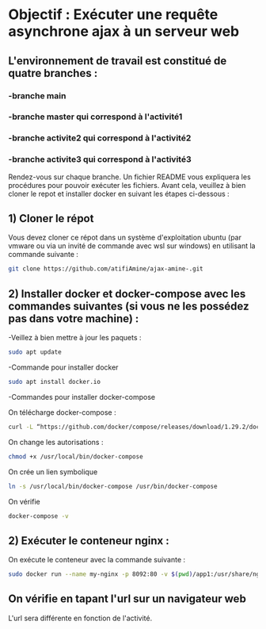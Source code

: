 # Objectif : Exécuter une requête asynchrone  ajax à un serveur web #
## L'environnement de travail est constitué de quatre branches :
  ### -branche main 
  ### -branche master qui correspond à l'activité1 
  ### -branche activite2 qui correspond à l'activité2
  ### -branche activite3 qui correspond à l'activité3
  Rendez-vous sur chaque branche. Un fichier README vous expliquera les procédures pour pouvoir exécuter les fichiers. Avant cela, veuillez à bien cloner le repot et installer docker en suivant les étapes ci-dessous :


## 1) Cloner le répot 
Vous devez cloner ce répot dans un système d'exploitation  ubuntu (par vmware ou via un invité de commande avec wsl sur windows) en utilisant la commande suivante :
```bash
git clone https://github.com/atifiAmine/ajax-amine-.git
```
## 2) Installer docker et docker-compose avec les commandes suivantes (si vous ne les possédez pas dans votre machine) :
-Veillez à bien mettre à jour les paquets :
```bash
sudo apt update 
```
-Commande pour installer docker 
 ```bash
sudo apt install docker.io
```
-Commandes pour installer docker-compose 

On télécharge docker-compose :
```bash
curl -L “https://github.com/docker/compose/releases/download/1.29.2/docker-compose-$(uname -s)-$(uname -m)" -o /usr/local/bin/docker-compose
```
On change les autorisations : 
```bash
chmod +x /usr/local/bin/docker-compose
```
On crée un lien symbolique
```bash
ln -s /usr/local/bin/docker-compose /usr/bin/docker-compose
```
On vérifie 
```bash
docker-compose -v
```

## 2) Exécuter le conteneur nginx : 
On exécute le conteneur avec la commande suivante :
```bash
sudo docker run --name my-nginx -p 8092:80 -v $(pwd)/app1:/usr/share/nginx/html -d mtobji/custom-ngin
```
## On vérifie en tapant l'url sur un navigateur web
L'url sera différente en fonction de l'activité. 


